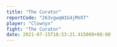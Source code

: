 ```yaml
---
title: "The Curator"
reportCode: "263vgwqW1G4jMVXT"
player: "Clownyx"
fight: "The Curator"
date: 2021-07-15T18:53:21.415000+00:00
---
```

